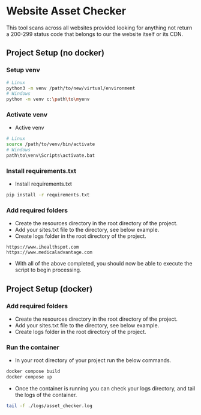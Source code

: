 # Website Asset Checker
This tool scans across all websites provided looking for anything not return a 200-299 status code that belongs to our the website itself or its CDN.

## Project Setup (no docker)
### Setup venv
```bash
# Linux
python3 -m venv /path/to/new/virtual/environment
# Windows
python -m venv c:\path\to\myenv
```
### Activate venv
- Active venv
```bash
# Linux
source /path/to/venv/bin/activate
# Windows
path\to\venv\Scripts\activate.bat
```
### Install requirements.txt
- Install requirements.txt
```bash
pip install -r requirements.txt
```
### Add required folders
- Create the resources directory in the root directory of the project.
- Add your sites.txt file to the directory, see below example.
- Create logs folder in the root directory of the project.
```
https://www.ihealthspot.com
https://www.medicaladvantage.com
```
- With all of the above completed, you should now be able to execute the script to begin processing.

## Project Setup (docker)
### Add required folders
- Create the resources directory in the root directory of the project.
- Add your sites.txt file to the directory, see below example.
- Create logs folder in the root directory of the project.
### Run the container
- In your root directory of your project run the below commands.
```bash
docker compose build
docker compose up
```
- Once the container is running you can check your logs directory, and tail the logs of the container.
```bash
tail -f ./logs/asset_checker.log
```
